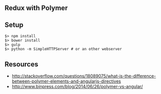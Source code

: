## Redux with Polymer

## Setup

    $> npm install
    $> bower install
    $> gulp
    $> python -m SimpleHTTPServer # or an other webserver 
    
## Resources
  * http://stackoverflow.com/questions/18089075/what-is-the-difference-between-polymer-elements-and-angularjs-directives
  * http://www.binpress.com/blog/2014/06/26/polymer-vs-angular/
